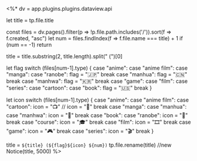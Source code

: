 <%*
dv = app.plugins.plugins.dataview.api

let title = tp.file.title

const files = dv.pages().filter(p => !p.file.path.includes('/')).sort(f => f.created, "asc")
let num = files.findIndex(f => f.file.name === title) + 1
if (num == -1) return

title = title.substring(2, title.length).split(" (")[0]

let flag
switch (files[num-1].type) {
	case "anime":
	case "anime film":
	case "manga":
	case "ranobe":
		flag = "🇯🇵"
		break
	case "manhua":
		flag = "🇨🇳"
		break
	case "manhwa":
		flag = "🇰🇷"
		break
	case "game":
	case "film":
	case "series":
	case "cartoon":
	case "book":
		flag = "🇺🇸"
		break
}

let icon
switch (files[num-1].type) {
	case "anime":
	case "anime film":
	case "cartoon":
		icon = "📺"
		// icon = "🌸"
		break
	case "manga":
	case "manhua":
	case "manhwa":
		icon = "📗"
		break
	case "book":
	case "ranobe":
		icon = "📘"
		break
	case "course":
		icon = "🎓"
		break
	case "film":
		icon = "🎞"
		break
	case "game":
		icon = "🎮"
		break
	case "series":
		icon = "🎬"
		break
}

title = `${title} (${flag}${icon} ${num})`
tp.file.rename(title)
//new Notice(title, 5000)
%>